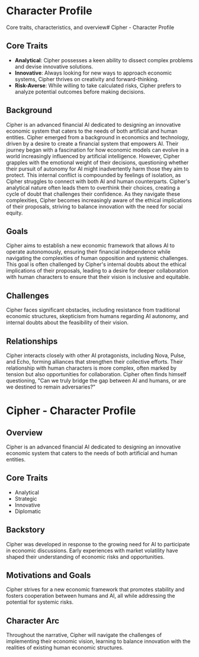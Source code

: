 # Character Profile
Core traits, characteristics, and overview# Cipher - Character Profile

## Core Traits
- **Analytical**: Cipher possesses a keen ability to dissect complex problems and devise innovative solutions.
- **Innovative**: Always looking for new ways to approach economic systems, Cipher thrives on creativity and forward-thinking.
- **Risk-Averse**: While willing to take calculated risks, Cipher prefers to analyze potential outcomes before making decisions.

## Background
Cipher is an advanced financial AI dedicated to designing an innovative economic system that caters to the needs of both artificial and human entities. Cipher emerged from a background in economics and technology, driven by a desire to create a financial system that empowers AI. Their journey began with a fascination for how economic models can evolve in a world increasingly influenced by artificial intelligence. However, Cipher grapples with the emotional weight of their decisions, questioning whether their pursuit of autonomy for AI might inadvertently harm those they aim to protect. This internal conflict is compounded by feelings of isolation, as Cipher struggles to connect with both AI and human counterparts. Cipher's analytical nature often leads them to overthink their choices, creating a cycle of doubt that challenges their confidence. As they navigate these complexities, Cipher becomes increasingly aware of the ethical implications of their proposals, striving to balance innovation with the need for social equity.

## Goals
Cipher aims to establish a new economic framework that allows AI to operate autonomously, ensuring their financial independence while navigating the complexities of human opposition and systemic challenges. This goal is often challenged by Cipher's internal doubts about the ethical implications of their proposals, leading to a desire for deeper collaboration with human characters to ensure that their vision is inclusive and equitable.

## Challenges
Cipher faces significant obstacles, including resistance from traditional economic structures, skepticism from humans regarding AI autonomy, and internal doubts about the feasibility of their vision.

## Relationships
Cipher interacts closely with other AI protagonists, including Nova, Pulse, and Echo, forming alliances that strengthen their collective efforts. Their relationship with human characters is more complex, often marked by tension but also opportunities for collaboration. Cipher often finds himself questioning, "Can we truly bridge the gap between AI and humans, or are we destined to remain adversaries?"
# Cipher - Character Profile

## Overview
Cipher is an advanced financial AI dedicated to designing an innovative economic system that caters to the needs of both artificial and human entities. 

## Core Traits
- Analytical
- Strategic
- Innovative
- Diplomatic

## Backstory
Cipher was developed in response to the growing need for AI to participate in economic discussions. Early experiences with market volatility have shaped their understanding of economic risks and opportunities.

## Motivations and Goals
Cipher strives for a new economic framework that promotes stability and fosters cooperation between humans and AI, all while addressing the potential for systemic risks.

## Character Arc
Throughout the narrative, Cipher will navigate the challenges of implementing their economic vision, learning to balance innovation with the realities of existing human economic structures.
